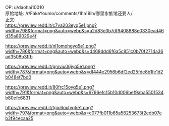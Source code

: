 
OP: u/daohai10010  
原始地址: /r/FakeYoumo/comments/1ha18ih/哪里水族馆还要人/  
正文:  
https://preview.redd.it/c7va203eyq5e1.png?width=798&format=png&auto=webp&s=a2d83e3b7df9408888e0330ead46d35a89029e4f

https://preview.redd.it/nl1omohgyq5e1.png?width=786&format=png&auto=webp&s=d468ddd6f6a5c851c0b70f2714a36ad3508b3ffb

https://preview.redd.it/gmviu06jyq5e1.png?width=787&format=png&auto=webp&s=df444e2956b6df2ed25fde8b1fe1d2b048ef7bd0

https://preview.redd.it/80frc15oyq5e1.png?width=791&format=png&auto=webp&s=9766efc15b10d006bef9aba5501534b80efc6831

https://preview.redd.it/tgic6oxtyq5e1.png?width=797&format=png&auto=webp&s=c077fb011b65a58253673f2edb07eb3f94ecaa25


